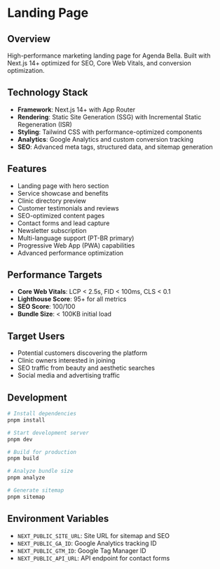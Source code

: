 # Landing Page

## Overview

High-performance marketing landing page for Agenda Bella. Built with Next.js 14+ optimized for SEO, Core Web Vitals, and conversion optimization.

## Technology Stack

- **Framework**: Next.js 14+ with App Router
- **Rendering**: Static Site Generation (SSG) with Incremental Static Regeneration (ISR)
- **Styling**: Tailwind CSS with performance-optimized components
- **Analytics**: Google Analytics and custom conversion tracking
- **SEO**: Advanced meta tags, structured data, and sitemap generation

## Features

- Landing page with hero section
- Service showcase and benefits
- Clinic directory preview
- Customer testimonials and reviews
- SEO-optimized content pages
- Contact forms and lead capture
- Newsletter subscription
- Multi-language support (PT-BR primary)
- Progressive Web App (PWA) capabilities
- Advanced performance optimization

## Performance Targets

- **Core Web Vitals**: LCP < 2.5s, FID < 100ms, CLS < 0.1
- **Lighthouse Score**: 95+ for all metrics
- **SEO Score**: 100/100
- **Bundle Size**: < 100KB initial load

## Target Users

- Potential customers discovering the platform
- Clinic owners interested in joining
- SEO traffic from beauty and aesthetic searches
- Social media and advertising traffic

## Development

```bash
# Install dependencies
pnpm install

# Start development server
pnpm dev

# Build for production
pnpm build

# Analyze bundle size
pnpm analyze

# Generate sitemap
pnpm sitemap
```

## Environment Variables

- `NEXT_PUBLIC_SITE_URL`: Site URL for sitemap and SEO
- `NEXT_PUBLIC_GA_ID`: Google Analytics tracking ID
- `NEXT_PUBLIC_GTM_ID`: Google Tag Manager ID
- `NEXT_PUBLIC_API_URL`: API endpoint for contact forms
